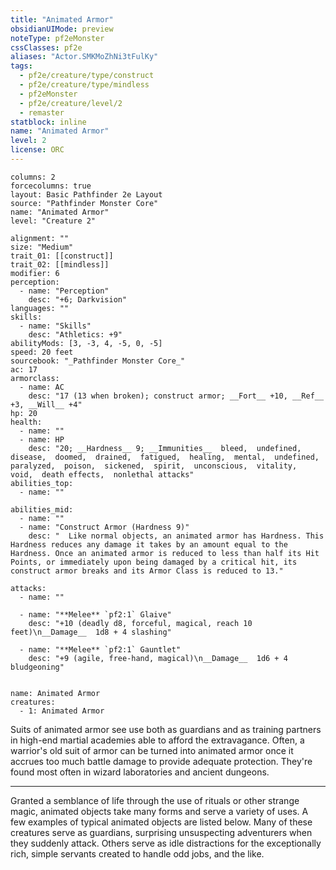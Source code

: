 ```yaml
---
title: "Animated Armor"
obsidianUIMode: preview
noteType: pf2eMonster
cssClasses: pf2e
aliases: "Actor.SMKMoZhNi3tFulKy" 
tags:
  - pf2e/creature/type/construct
  - pf2e/creature/type/mindless
  - pf2eMonster
  - pf2e/creature/level/2
  - remaster
statblock: inline
name: "Animated Armor"
level: 2
license: ORC
---
```


```statblock
columns: 2
forcecolumns: true
layout: Basic Pathfinder 2e Layout
source: "Pathfinder Monster Core"
name: "Animated Armor"
level: "Creature 2"

alignment: ""
size: "Medium"
trait_01: [[construct]]
trait_02: [[mindless]]
modifier: 6
perception:
  - name: "Perception"
    desc: "+6; Darkvision"
languages: ""
skills:
  - name: "Skills"
    desc: "Athletics: +9"
abilityMods: [3, -3, 4, -5, 0, -5]
speed: 20 feet
sourcebook: "_Pathfinder Monster Core_"
ac: 17
armorclass:
  - name: AC
    desc: "17 (13 when broken); construct armor; __Fort__ +10, __Ref__ +3, __Will__ +4"
hp: 20
health:
  - name: ""
  - name: HP
    desc: "20; __Hardness__ 9; __Immunities__  bleed,  undefined,  disease,  doomed,  drained,  fatigued,  healing,  mental,  undefined,  paralyzed,  poison,  sickened,  spirit,  unconscious,  vitality,  void,  death effects,  nonlethal attacks"
abilities_top:
  - name: ""

abilities_mid:
  - name: ""
  - name: "Construct Armor (Hardness 9)"
    desc: "  Like normal objects, an animated armor has Hardness. This Hardness reduces any damage it takes by an amount equal to the Hardness. Once an animated armor is reduced to less than half its Hit Points, or immediately upon being damaged by a critical hit, its construct armor breaks and its Armor Class is reduced to 13."

attacks:
  - name: ""

  - name: "**Melee** `pf2:1` Glaive"
    desc: "+10 (deadly d8, forceful, magical, reach 10 feet)\n__Damage__  1d8 + 4 slashing"

  - name: "**Melee** `pf2:1` Gauntlet"
    desc: "+9 (agile, free-hand, magical)\n__Damage__  1d6 + 4 bludgeoning"
 
```

```encounter-table
name: Animated Armor
creatures:
  - 1: Animated Armor
```



Suits of animated armor see use both as guardians and as training partners in high-end martial academies able to afford the extravagance. Often, a warrior's old suit of armor can be turned into animated armor once it accrues too much battle damage to provide adequate protection. They're found most often in wizard laboratories and ancient dungeons.

* * *

Granted a semblance of life through the use of rituals or other strange magic, animated objects take many forms and serve a variety of uses. A few examples of typical animated objects are listed below. Many of these creatures serve as guardians, surprising unsuspecting adventurers when they suddenly attack. Others serve as idle distractions for the exceptionally rich, simple servants created to handle odd jobs, and the like.
